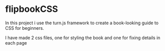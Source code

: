 # flipbookCSS
In this project i use the turn.js framework to create a book-looking guide to CSS for beginners.

I have made 2 css files, one for styling the book and one for fixing details in each page
